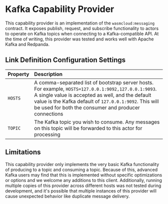 # Kafka Capability Provider

This capability provider is an implementation of the `wasmcloud:messaging` contract. It exposes publish, request, and subscribe functionality to actors to operate on Kafka topics when connecting to a Kafka-compatible API. At the time of writing, this provider was tested and works well with Apache Kafka and Redpanda.

## Link Definition Configuration Settings

| Property | Description                                                                                                                                                                                                                                                                |
| :------- | :------------------------------------------------------------------------------------------------------------------------------------------------------------------------------------------------------------------------------------------------------------------------- |
| `HOSTS`  | A comma-separated list of bootstrap server hosts. For example, `HOSTS=127.0.0.1:9092,127.0.0.1:9093`. A single value is accepted as well, and the default value is the Kafka default of `127.0.0.1:9092`. This will be used for both the consumer and producer connections |
| `TOPIC`  | The Kafka topic you wish to consume. Any messages on this topic will be forwarded to this actor for processing                                                                                                                                                             |

## Limitations

This capability provider only implements the very basic Kafka functionality of producing to a topic and consuming a topic. Because of this, advanced Kafka users may find that this is implemented without specific optimizations or options and we welcome any additions to this client. Additionally, running multiple copies of this provider across different hosts was not tested during development, and it's possible that multiple instances of this provider will cause unexpected behavior like duplicate message delivery.
